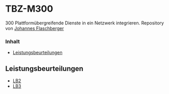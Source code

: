# TBZ-M300 <!-- omit in toc -->
300 Plattformübergreifende Dienste in ein Netzwerk integrieren. Repository von [Johannes Flaschberger](https://github.com/johannesflaschberger)

### Inhalt <!-- omit in toc -->
- [Leistungsbeurteilungen](#leistungsbeurteilungen)

## Leistungsbeurteilungen
 -   [LB2](./LB2/README.md)
 -   [LB3](./LB3/README.md)